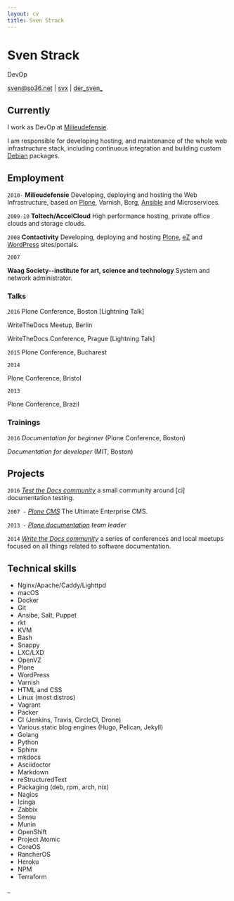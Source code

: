 ```yaml
---
layout: cv
title: Sven Strack
---
```


# Sven Strack

DevOp

<div id="webaddress"><a href="mailto:sven@so36.net">sven@so36.net</a>
|
<i class="fa fa-github">
</i> <a href="http://github.com/svx">svx</a>
|
<i class="fa fa-twitter">
</i> <a href="http://twitter.com/der_sven_">der_sven_</a></div>

## Currently

I work as DevOp at [Milieudefensie](https://milieudefensie.nl).

I am responsible for developing hosting, and maintenance of the whole web infrastructure stack, including continuous integration and building custom [Debian](https"//debian.org) packages.

## Employment

`2010-` **Milieudefensie** Developing, deploying and hosting the Web Infrastructure, based on [Plone](https://plone.org), Varnish, Borg, [Ansible](https://ansible.com) and Microservices.

`2009-10` **Toltech/AccelCloud** High performance hosting, private office clouds and storage clouds.

`2008` **Contactivity** Developing, deploying and hosting [Plone](https://plone.org), [eZ](https://ez.no/) and [WordPress](https://wordpress.org/) sites/portals.

`2007`

**Waag Society--institute for art, science and technology** System and network administrator.

### Talks

`2016` Plone Conference, Boston [Lightning Talk]

WriteTheDocs Meetup, Berlin

WriteTheDocs Conference, Prague [Lightning Talk]

`2015` Plone Conference, Bucharest

`2014`

Plone Conference, Bristol

`2013`

Plone Conference, Brazil

### Trainings

`2016` _Documentation for beginner_ (Plone Conference, Boston)

_Documentation for developer_ (MIT, Boston)

## Projects

`2016` _[Test the Docs community](https://testthedocs.org)_ a small community around [ci] documentation testing.

`2007 -` _[Plone CMS](https://plone.org)_ The Ultimate Enterprise CMS.

`2013 -` _[Plone documentation](https://docs.plone.org) team leader_

`2014` _[Write the Docs community](http://www.writethedocs.org/)_ a series of conferences and local meetups focused on all things related to software documentation.

## Technical skills

- Nginx/Apache/Caddy/Lighttpd
- macOS
- Docker
- Git
- Ansibe, Salt, Puppet
- rkt
- KVM
- Bash
- Snappy
- LXC/LXD
- OpenVZ
- Plone
- WordPress
- Varnish
- HTML and CSS
- Linux (most distros)
- Vagrant
- Packer
- CI (Jenkins, Travis, CircleCI, Drone)
- Various static blog engines (Hugo, Pelican, Jekyll)
- Golang
- Python
- Sphinx
- mkdocs
- Asciidoctor
- Markdown
- reStructuredText
- Packaging (deb, rpm, arch, nix)
- Nagios
- Icinga
- Zabbix
- Sensu
- Munin
- OpenShift
- Project Atomic
- CoreOS
- RancherOS
- Heroku
- NPM
- Terraform

<!-- ### Footer Last updated: April 2017 --> _
